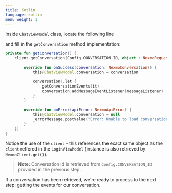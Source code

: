 ```yaml
---
title: Kotlin
language: kotlin
menu_weight: 1
---
```



Inside `ChatViewModel` class, locate the following line 

and fill in the `getConversation` method implementation:

```kotlin
private fun getConversation() {
    client.getConversation(Config.CONVERSATION_ID, object : NexmoRequestListener<NexmoConversation> {

        override fun onSuccess(conversation: NexmoConversation?) {
            this@ChatViewModel.conversation = conversation

            conversation?.let {
                getConversationEvents(it)
                conversation.addMessageEventListener(messageListener)
            }
        }

        override fun onError(apiError: NexmoApiError) {
            this@ChatViewModel.conversation = null
            _errorMessage.postValue("Error: Unable to load conversation ${apiError.message}")
        }
    })
}
```

Notice the use of the `client` - this references the exact same object as the  `client` reffered in the `LoginViewModel` (instance is also retrieved by `NexmoClient.get()`).

> **Note:** Conversation id is retrieved from `Config.CONVERSATION_ID` provided in the previous step.

If a conversation has been retrieved, we're ready to process to the next step: getting the events for our conversation.